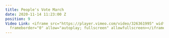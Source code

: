 ```yaml
---
title: People's Vote March
date: 2020-11-14 11:23:00 Z
position: 9
Video Link: <iframe src="https://player.vimeo.com/video/326361995" width="640" height="360"
  frameborder="0" allow="autoplay; fullscreen" allowfullscreen></iframe>
---
```


